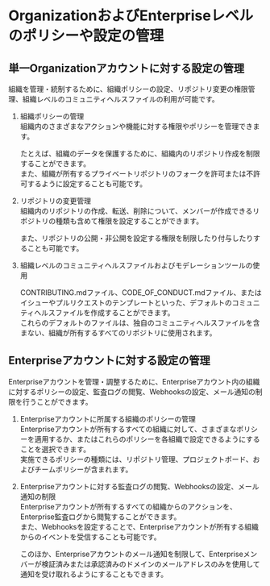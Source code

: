 # OrganizationおよびEnterpriseレベルのポリシーや設定の管理

## 単一Organizationアカウントに対する設定の管理

組織を管理・統制するために、組織ポリシーの設定、リポジトリ変更の権限管理、組織レベルのコミュニティヘルスファイルの利用が可能です。

1. 組織ポリシーの管理  
    組織内のさまざまなアクションや機能に対する権限やポリシーを管理できます。  

    たとえば、組織のデータを保護するために、組織内のリポジトリ作成を制限することができます。  
    また、組織が所有するプライベートリポジトリのフォークを許可または不許可するように設定することも可能です。

1. リポジトリの変更管理  
    組織内のリポジトリの作成、転送、削除について、メンバーが作成できるリポジトリの種類も含めて権限を設定することができます。  

    また、リポジトリの公開・非公開を設定する権限を制限したり付与したりすることも可能です。

1. 組織レベルのコミュニティヘルスファイルおよびモデレーションツールの使用

    CONTRIBUTING.mdファイル、CODE_OF_CONDUCT.mdファイル、またはイシューやプルリクエストのテンプレートといった、デフォルトのコミュニティヘルスファイルを作成することができます。  
    これらのデフォルトのファイルは、独自のコミュニティヘルスファイルを含まない、組織が所有するすべてのリポジトリに使用されます。

## Enterpriseアカウントに対する設定の管理

Enterpriseアカウントを管理・調整するために、Enterpriseアカウント内の組織に対するポリシーの設定、監査ログの閲覧、Webhooksの設定、メール通知の制限を行うことができます。

1. Enterpriseアカウントに所属する組織のポリシーの管理  
    Enterpriseアカウントが所有するすべての組織に対して、さまざまなポリシーを適用するか、またはこれらのポリシーを各組織で設定できるようにすることを選択できます。  
    実施できるポリシーの種類には、リポジトリ管理、プロジェクトボード、およびチームポリシーが含まれます。

1. Enterpriseアカウントに対する監査ログの閲覧、Webhooksの設定、メール通知の制限  
    Enterpriseアカウントが所有するすべての組織からのアクションを、Enterprise監査ログから閲覧することができます。  
    また、Webhooksを設定することで、Enterpriseアカウントが所有する組織からのイベントを受信することも可能です。  

    このほか、Enterpriseアカウントのメール通知を制限して、Enterpriseメンバーが検証済みまたは承認済みのドメインのメールアドレスのみを使用して通知を受け取れるようにすることもできます。